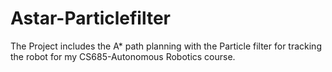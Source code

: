# Astar-Particlefilter
The Project includes the A* path planning with the Particle filter for tracking the robot for my CS685-Autonomous Robotics course. 

